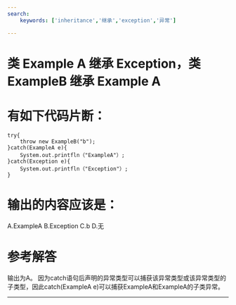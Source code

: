 ```yaml
---
search:
    keywords: ['inheritance','继承','exception','异常']

---
```



# 类 Example A 继承 Exception，类 ExampleB 继承 Example A

# 有如下代码片断：

```
try{
    throw new ExampleB("b");
}catch(ExampleA e){
    System.out.printfln（"ExampleA"）;
}catch(Exception e){
    System.out.printfln（"Exception"）;
}
```

# 输出的内容应该是：

A.ExampleA     B.Exception     C.b     D.无

# 参考解答

输出为A。
因为catch语句后声明的异常类型可以捕获该异常类型或该异常类型的子类型，因此catch(ExampleA e)可以捕获ExampleA和ExampleA的子类异常。

---


